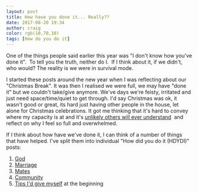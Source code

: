 ```yaml
---
layout: post
title: How have you done it... Really??
date: 2017-08-20 19:34
author: craig
color: rgb(10,70,10)
tags: [How do you do it]
---
```

One of the things people said earlier this year was "I don't know how you've done it".  To tell you the truth, neither do I.  If I think about it, if we didn't, who would? The reality is we were in survival mode.

I started these posts around the new year when I was reflecting about our "Christmas Break". It was then I realised we were full, we may have "done it" but we couldn't take/give anymore. We've days we're feisty, irritated and just need space/time/quiet to get through. I'd say Christmas was ok, it wasn't good or great, its hard just having other people in the house, let alone for Christmas celebrations. It got me thinking that it's hard to convey where my capacity is at and it's <a href="https://seaboxes.wordpress.com/2016/12/31/youll-never-really-know/">unlikely others will ever understand</a>  and reflect on why I feel so full and overwhelmed.

If I think about how have we've done it, I can think of a number of things that have helped. I've split them into individual "How did you do it (HDYDI)" posts:
<ol>
	<li><a href="/2017/08/14/god-how-do-you-do-it-part-1">God</a></li>
	<li><a href="/2017/08/15/marriage-how-do-you-do-it-part-2">Marriage</a></li>
	<li><a href="/2017/08/16/mates-how-do-you-do-it-part-3">Mates</a></li>
	<li><a href="/2017/08/17/community-hdydi-part-4">Community</a></li>
	<li><a href="/2017/08/18/tips-to-other-parents-hdydi-part-5">Tips I'd give myself</a> at the beginning</li>
</ol>
